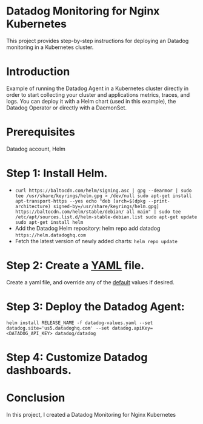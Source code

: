 # Datadog Monitoring for Nginx Kubernetes
This project provides step-by-step instructions for deploying an Datadog monitoring in a Kubernetes cluster.

# Introduction
Example of running the Datadog Agent in a Kubernetes cluster directly in order to start collecting your cluster and applications metrics, traces, and logs. You can deploy it with a Helm chart (used in this example), the Datadog Operator or directly with a DaemonSet.

# Prerequisites
Datadog account, Helm

# Step 1: Install Helm.
- `curl https://baltocdn.com/helm/signing.asc | gpg --dearmor | sudo tee /usr/share/keyrings/helm.gpg > /dev/null
sudo apt-get install apt-transport-https --yes
echo "deb [arch=$(dpkg --print-architecture) signed-by=/usr/share/keyrings/helm.gpg] https://baltocdn.com/helm/stable/debian/ all main" | sudo tee /etc/apt/sources.list.d/helm-stable-debian.list
sudo apt-get update
sudo apt-get install helm`
- Add the Datadog Helm repository: helm repo add datadog `https://helm.datadoghq.com`
- Fetch the latest version of newly added charts: `helm repo update`

# Step 2: Create a [YAML](./values.yaml) file.
Create a yaml file, and override any of the  [default](./default.yaml) values if desired.

# Step 3: Deploy the Datadog Agent:
`helm install RELEASE_NAME -f datadog-values.yaml --set datadog.site='us5.datadoghq.com' --set datadog.apiKey=<DATADOG_API_KEY> datadog/datadog`

# Step 4: Customize Datadog dashboards.



# Conclusion
In this project, I created a Datadog Monitoring for Nginx Kubernetes
